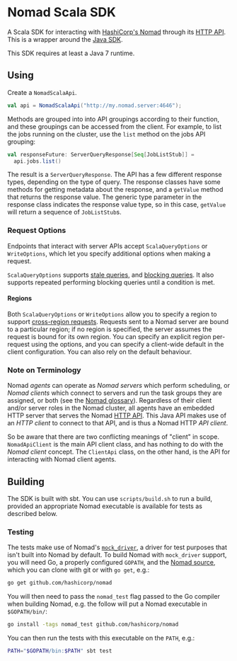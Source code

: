 Nomad Scala SDK
===============

<!-- TODO once published to maven: add version badge -->

A Scala SDK for interacting with [HashiCorp's Nomad] through its [HTTP API].
This is a wrapper around the [Java SDK].

[HashiCorp's Nomad]: https://www.nomadproject.io/
[HTTP API]: https://www.nomadproject.io/docs/http/
[Java SDK]: https://github.com/hashicorp/nomad-java-sdk

This SDK requires at least a Java 7 runtime.


Using
-----

Create a `NomadScalaApi`.

```.scala
val api = NomadScalaApi("http://my.nomad.server:4646");
```

Methods are grouped into into API groupings according to their function,
and these groupings can be accessed from the client.
For example, to list the jobs running on the cluster,
use the `list` method on the jobs API grouping:

```.scala
val responseFuture: ServerQueryResponse[Seq[JobListStub]] =
  api.jobs.list()
```

The result is a `ServerQueryResponse`. The API has a few
different response types, depending on the type of query. The response
classes have some methods for getting metadata about the response,
and a `getValue` method that returns the response value.
The generic type parameter in the response class indicates the response
value type, so in this case, `getValue` will return a sequence of
`JobListStub`s.

### Request Options

Endpoints that interact with server APIs accept `ScalaQueryOptions` or
`WriteOptions`, which let you specify additional options when making a
request.

`ScalaQueryOptions` supports [stale queries], and [blocking queries].
It also supports repeated performing blocking queries until a condition is met.

[cross-region requests]: https://www.nomadproject.io/docs/http/index.html#cross-region-requests
[blocking queries]: https://www.nomadproject.io/docs/http/index.html#blocking-queries
[stale queries]: https://www.nomadproject.io/docs/http/index.html#consistency-modes

#### Regions

Both `ScalaQueryOptions` or `WriteOptions` allow you to specify a region to
support [cross-region requests]. Requests sent to a Nomad server are
bound to a particular region; if no region is specified, the server
assumes the request is bound for its own region. You can specify an
explicit region per-request using the options, and you can specify a
client-wide default in the client configuration. You can also rely on
the default behaviour.

### Note on Terminology

Nomad *agents* can operate as *Nomad servers* which perform scheduling,
or *Nomad clients* which connect to servers and run the task groups they
are assigned, or both (see the [Nomad glossary]). Regardless of their client
and/or server roles in the Nomad cluster, all agents have an embedded
HTTP server that serves the Nomad [HTTP API]. This Java API makes use of an
*HTTP client* to connect to that API, and is thus a Nomad HTTP *API client*.

[Nomad glossary]: https://www.nomadproject.io/docs/internals/architecture.html#glossary

So be aware that there are two conflicting meanings of "client" in
scope. `NomadApiClient` is the main API client class, and has nothing to
do with the *Nomad client* concept. The `ClientApi` class, on the other
hand, is the API for interacting with Nomad client agents.


Building
--------

The SDK is built with sbt. You can use `scripts/build.sh` to run a
build, provided an appropriate Nomad executable is available for tests
as described below.

### Testing

The tests make use of Nomad's
[`mock_driver`](https://github.com/hashicorp/nomad/blob/master/client/driver/mock_driver.go),
a driver for test purposes that isn't built into Nomad by default.
To build Nomad with `mock_driver` support, you will need Go, a properly
configured `GOPATH`, and the [Nomad source], which you can clone with
git or with `go get`, e.g.:

```.sh
go get github.com/hashicorp/nomad
```

[Nomad source]: https://github.com/hashicorp/nomad

You will then need to pass the `nomad_test` flag passed to the Go
compiler when building Nomad, e.g. the follow will put a Nomad
executable in `$GOPATH/bin/`:

```.sh
go install -tags nomad_test github.com/hashicorp/nomad
```

You can then run the tests with this executable on the `PATH`, e.g.:

```.sh
PATH="$GOPATH/bin:$PATH" sbt test
```
